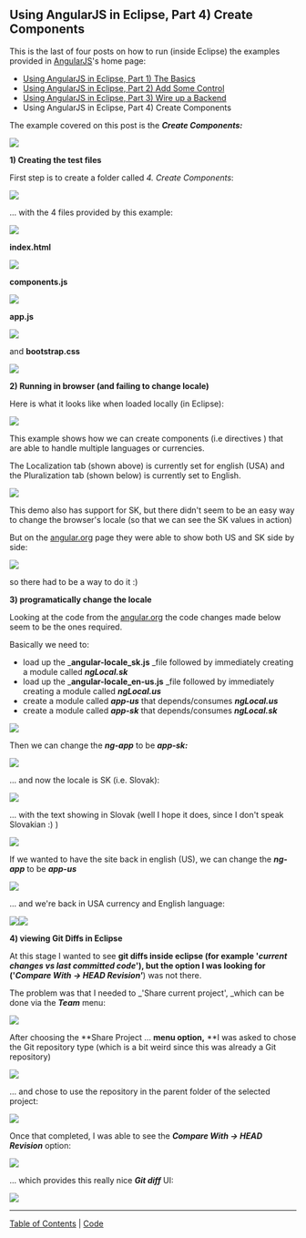##  Using AngularJS in Eclipse, Part 4) Create Components 

This is the last of four posts on how to run (inside Eclipse) the examples provided in [AngularJS](http://angularjs.org/http://angularjs.org/)'s home page:  

* [Using AngularJS in Eclipse, Part 1) The Basics](/manuscript/C1_Using_AngularJS-usingangularjsineclipsepart1thebasics.md)
* [Using AngularJS in Eclipse, Part 2) Add Some Control](/manuscript/C1_Using_AngularJS-usingangularjsineclipsepart2addsomecontrol.md)
* [Using AngularJS in Eclipse, Part 3) Wire up a Backend](/manuscript/C1_Using_AngularJS-usingangularjsineclipsepart3wireupabackend.md)
* Using AngularJS in Eclipse, Part 4) Create Components

The example covered on this post is the _**Create Components:**_

[![](images/Screen_Shot_2014-02-21_at_11_36_51.png)](http://2.bp.blogspot.com/-Bn_94SHil2s/Uwsqrv0oZYI/AAAAAAAAHTs/kSRpH1BnrKA/s1600/Screen+Shot+2014-02-21+at+11.36.51.png)

**1) Creating the test files**  

First step is to create a folder called _4. Create Components_:

[![](images/Screen_Shot_2014-02-21_at_11_37_44.png)](http://1.bp.blogspot.com/-acumivICfU0/UwsqqlCxxGI/AAAAAAAAHTQ/_ECxz94OzFE/s1600/Screen+Shot+2014-02-21+at+11.37.44.png)
  
... with the 4 files provided by this example:  

[![](images/Screen_Shot_2014-02-21_at_11_39_35.png)](http://1.bp.blogspot.com/-vV_gBgwzdRw/UwsqqZer-hI/AAAAAAAAHTU/q4i3mzqdNw0/s1600/Screen+Shot+2014-02-21+at+11.39.35.png)

  
**index.html**  

[![](images/Screen_Shot_2014-02-21_at_11_42_22.png)](http://3.bp.blogspot.com/-AAteEwVoYNA/UwsqrNga1zI/AAAAAAAAHTk/UNZELH8UR1I/s1600/Screen+Shot+2014-02-21+at+11.42.22.png)
  
**components.js**  

[![](images/Screen_Shot_2014-02-28_at_22_27_26.png)](http://4.bp.blogspot.com/-0nOfQPmQAaE/UxENX7H8ebI/AAAAAAAAH_U/ydPRy8A5HqQ/s1600/Screen+Shot+2014-02-28+at+22.27.26.png)

**app.js**  

[![](images/Screen_Shot_2014-02-21_at_11_43_02.png)](http://3.bp.blogspot.com/-OJtsgwpE4_8/UwsqrjnGh4I/AAAAAAAAHT4/y5C6DTdNS8E/s1600/Screen+Shot+2014-02-21+at+11.43.02.png)

  
and **bootstrap.css**  

[![](images/Screen_Shot_2014-02-21_at_11_43_20.png)](http://1.bp.blogspot.com/-yphwbzoeyWo/UwsqsPUAPoI/AAAAAAAAHT0/I84zVaJFeog/s1600/Screen+Shot+2014-02-21+at+11.43.20.png)

  
**2) Running in browser (and failing to change locale)**  

Here is what it looks like when loaded locally (in Eclipse):

[![](images/Screen_Shot_2014-02-21_at_16_48_28.png)](http://3.bp.blogspot.com/-3yC-GS1Mmag/Uwsqt9MU1hI/AAAAAAAAHUg/GwFESwBFET8/s1600/Screen+Shot+2014-02-21+at+16.48.28.png)

This example shows how we can create components (i.e directives ) that are able to handle multiple languages or currencies.

The Localization tab (shown above) is currently set for english (USA) and the Pluralization tab (shown below) is currently set to English.

[![](images/Screen_Shot_2014-02-21_at_16_48_35.png)](http://3.bp.blogspot.com/-5nMhRBy_P84/Uwsquj7UM2I/AAAAAAAAHVA/csy9aM7YRhI/s1600/Screen+Shot+2014-02-21+at+16.48.35.png)

  
This demo also has support for SK, but there didn't seem to be an easy way to change the browser's locale (so that we can see the SK values in action)

But on the [angular.org](http://angular.org/) page they were able to show both US and SK side by side:

[![](images/Screen_Shot_2014-02-21_at_16_48_47.png)](http://2.bp.blogspot.com/-EQtXf9dimpM/Uwsqux2iLGI/AAAAAAAAHU8/oTGpPHKQbxY/s1600/Screen+Shot+2014-02-21+at+16.48.47.png)

so there had to be a way to do it :)

**3) programatically change the locale**

Looking at the code from the [angular.org](http://angular.org/) the code changes made below seem to be the ones required.

Basically we need to:

  * load up the _**angular-locale_sk.js** _file followed by immediately creating a module called _**ngLocal.sk**_
  * load up the _**angular-locale_en-us.js** _file followed by immediately creating a module called _**ngLocal.us**_
  * create a module called **_app-us_** that depends/consumes **_ngLocal.us_**
  * create a module called **_app-sk_** that depends/consumes _**ngLocal.sk**_

[![](images/Screen_Shot_2014-02-21_at_16_47_13.png)](http://4.bp.blogspot.com/-kGe_EXPeOvs/UwsqsccdL0I/AAAAAAAAHUQ/_oKcBq-NImY/s1600/Screen+Shot+2014-02-21+at+16.47.13.png)

  
Then we can change the **_ng-app_** to be _**app-sk:**_

[![](images/Screen_Shot_2014-02-21_at_16_47_31.png)](http://3.bp.blogspot.com/-U9iQd3rAoqI/Uwsqs9WU9SI/AAAAAAAAHUI/GH8zFH8vDeQ/s1600/Screen+Shot+2014-02-21+at+16.47.31.png)
  
... and now the locale is SK (i.e. Slovak):

[![](images/Screen_Shot_2014-02-21_at_16_47_55.png)](http://2.bp.blogspot.com/-2kwFMPY9p2Q/Uwsqs2j3gUI/AAAAAAAAHUM/Ueosc0m_kCw/s1600/Screen+Shot+2014-02-21+at+16.47.55.png)

... with the text showing in Slovak (well I hope it does, since I don't speak Slovakian :)  )

[![](images/Screen_Shot_2014-02-21_at_16_48_01.png)](http://4.bp.blogspot.com/-RSwA3aMoOCY/UwsqtnczO4I/AAAAAAAAHUo/Wrr7l1SY2n0/s1600/Screen+Shot+2014-02-21+at+16.48.01.png)

If we wanted to have the site back in english (US), we can change the **_ng-app_** to be _**app-us**_

[![](images/Screen_Shot_2014-02-21_at_16_48_16.png)](http://4.bp.blogspot.com/-yV_qTKeZNOg/Uwsqt5wcFBI/AAAAAAAAHUk/_7PWbbcY9zo/s1600/Screen+Shot+2014-02-21+at+16.48.16.png)
  
... and we're back in USA currency and English language:

[![](images/Screen_Shot_2014-02-21_at_16_48_28.png)](http://3.bp.blogspot.com/-3yC-GS1Mmag/Uwsqt9MU1hI/AAAAAAAAHUg/GwFESwBFET8/s1600/Screen+Shot+2014-02-21+at+16.48.28.png)[![](images/Screen_Shot_2014-02-21_at_16_48_35.png)](http://3.bp.blogspot.com/-5nMhRBy_P84/Uwsquj7UM2I/AAAAAAAAHVA/csy9aM7YRhI/s1600/Screen+Shot+2014-02-21+at+16.48.35.png)

**4) viewing Git Diffs in Eclipse**  

At this stage I wanted to see **git diffs **inside eclipse (for example '_current changes vs last committed code_'), but the option I was looking for ('**_Compare With -> HEAD Revision'_**) was not there.

The problem was that I needed to _'Share current project', _which can be done via the **_Team_** menu:

[![](images/Screen_Shot_2014-02-21_at_16_52_16.png)](http://1.bp.blogspot.com/-NM8fDKQ-wQU/UwsqvBFtDkI/AAAAAAAAHU4/oSuO_QDP16Q/s1600/Screen+Shot+2014-02-21+at+16.52.16.png)

After choosing the **Share Project ... **menu option,** **I was asked to chose the Git repository type (which is a bit weird since this was already a Git repository)

[![](images/Screen_Shot_2014-02-21_at_16_52_34.png)](http://4.bp.blogspot.com/-B0kVIBfFN7s/Uwsqvok5wWI/AAAAAAAAHVY/UNX2sXQ367k/s1600/Screen+Shot+2014-02-21+at+16.52.34.png)

... and chose to use the repository in the parent folder of the selected project:

[![](images/Screen_Shot_2014-02-21_at_16_52_52.png)](http://3.bp.blogspot.com/-VLtt6o6QvVM/Uwsqv38WutI/AAAAAAAAHVU/ohoM1COHZuQ/s1600/Screen+Shot+2014-02-21+at+16.52.52.png)

Once that completed, I was able to see the **_Compare With -> HEAD Revision_** option:

[![](images/Screen_Shot_2014-02-24_at_10_56_57.png)](http://4.bp.blogspot.com/-v8cuV7WJeVY/UwsqxLdLPXI/AAAAAAAAHVs/JJJMt81ijwA/s1600/Screen+Shot+2014-02-24+at+10.56.57.png)

... which provides this really nice **_Git diff_** UI:

[![](images/Screen_Shot_2014-02-24_at_10_57_21.png)](http://4.bp.blogspot.com/-o1PnA6ywrjA/UwsqxMAlCSI/AAAAAAAAHVo/50Q31p3kLVs/s1600/Screen+Shot+2014-02-24+at+10.57.21.png)


- - - - 
[Table of Contents](../Table_of_contents.md) | [Code](../Code)